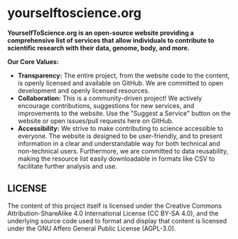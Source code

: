 # yourselftoscience.org
**YourselfToScience.org is an open-source website providing a comprehensive list of services that allow individuals to contribute to scientific research with their data, genome, body, and more.**

**Our Core Values:**

*   **Transparency:**  The entire project, from the website code to the content, is openly licensed and available on GitHub. We are committed to open development and openly licensed resources.
*   **Collaboration:**  This is a community-driven project! We actively encourage contributions, suggestions for new services, and improvements to the website.  Use the "Suggest a Service" button on the website or open issues/pull requests here on GitHub.
*   **Accessibility:** We strive to make contributing to science accessible to everyone.  The website is designed to be user-friendly, and  to present information in a clear and understandable way for both technical and non-technical users. Furthermore, we are committed to data reusability, making the resource list easily downloadable in formats like CSV to facilitate further analysis and use.

## LICENSE
The content of this project itself is licensed under the Creative Commons Attribution-ShareAlike 4.0 International License (CC BY-SA 4.0), and the underlying source code used to format and display that content is licensed under the GNU Affero General Public License (AGPL-3.0).

